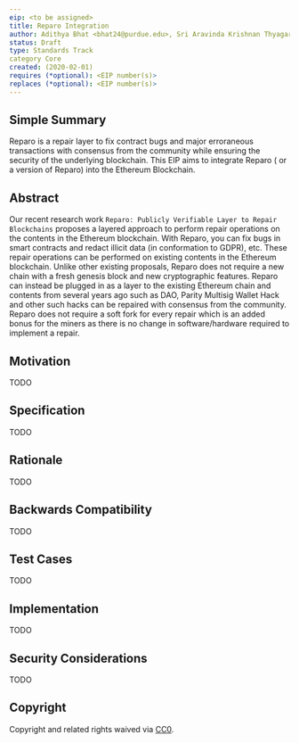 ```yaml
---
eip: <to be assigned>
title: Reparo Integration
author: Adithya Bhat <bhat24@purdue.edu>, Sri Aravinda Krishnan Thyagarajan <sri.aravinda.thyagarajan@fau.de>, Bernardo Magri <magri@cs.au.dk>, Daniel Tschudi <tschudi@cs.au.dk>, and Aniket Kate <aniket@purdue.edu>
status: Draft
type: Standards Track
category Core
created: (2020-02-01)
requires (*optional): <EIP number(s)>
replaces (*optional): <EIP number(s)>
---
```


<!--You can leave these HTML comments in your merged EIP and delete the visible duplicate text guides, they will not appear and may be helpful to refer to if you edit it again. This is the suggested template for new EIPs. Note that an EIP number will be assigned by an editor. When opening a pull request to submit your EIP, please use an abbreviated title in the filename, `eip-draft_title_abbrev.md`. The title should be 44 characters or less.-->
<!--
This is the suggested template for new EIPs.
Note that an EIP number will be assigned by an editor. When opening a pull request to submit your EIP, please use an abbreviated title in the filename, `eip-draft_title_abbrev.md`.
The title should be 44 characters or less.
-->

## Simple Summary
<!--"If you can't explain it simply, you don't understand it well enough." Provide a simplified and layman-accessible explanation of the EIP.-->
<!--If you can't explain it simply, you don't understand it well enough." Provide a simplified and layman-accessible explanation of the EIP.-->
Reparo is a repair layer to fix contract bugs and major
erroraneous transactions with consensus from the community while ensuring the
security of the underlying blockchain. This EIP aims to integrate Reparo ( or a
version of Reparo) into the Ethereum Blockchain.

## Abstract
<!--A short (~200 word) description of the technical issue being addressed.-->
Our recent research work `Reparo: Publicly Verifiable Layer to Repair Blockchains` proposes a layered approach to perform repair operations on the contents in the Ethereum blockchain. With Reparo, you can fix bugs in smart contracts and redact illicit data (in conformation to GDPR), etc. These repair operations can be performed on existing contents in the Ethereum blockchain. Unlike other existing proposals, Reparo does not require a new chain with a fresh genesis block and new cryptographic features. Reparo can instead be plugged in as a layer to the existing Ethereum chain and contents from several years ago such as DAO, Parity Multisig Wallet Hack and other such hacks can be repaired with consensus from the community. Reparo does not require a soft fork for every repair which is an added bonus for the miners as there is no change in software/hardware required to implement a repair.

## Motivation
<!--The motivation is critical for EIPs that want to change the Ethereum protocol. It should clearly explain why the existing protocol specification is inadequate to address the problem that the EIP solves. EIP submissions without sufficient motivation may be rejected outright.-->
<!--The motivation is critical for EIPs that want to change the Ethereum protocol. It should clearly explain why the existing protocol specification is inadequate to address the problem that the EIP solves. EIP submissions without sufficient motivation may be rejected outright.-->
TODO

## Specification
<!--The technical specification should describe the syntax and semantics of any new feature. The specification should be detailed enough to allow competing, interoperable implementations for any of the current Ethereum platforms (go-ethereum, parity, cpp-ethereum, ethereumj, ethereumjs, and [others](https://github.com/ethereum/wiki/wiki/Clients)).-->
<!--The technical specification should describe the syntax and semantics of any new feature. The specification should be detailed enough to allow competing, interoperable implementations for any of the current Ethereum platforms (go-ethereum, parity, cpp-ethereum, ethereumj, ethereumjs, and [others](https://github.com/ethereum/wiki/wiki/Clients)).-->
TODO

## Rationale
<!--The rationale fleshes out the specification by describing what motivated the design and why particular design decisions were made. It should describe alternate designs that were considered and related work, e.g. how the feature is supported in other languages. The rationale may also provide evidence of consensus within the community, and should discuss important objections or concerns raised during discussion.-->
<!--The rationale fleshes out the specification by describing what motivated the design and why particular design decisions were made. It should describe alternate designs that were considered and related work, e.g. how the feature is supported in other languages. The rationale may also provide evidence of consensus within the community, and should discuss important objections or concerns raised during discussion.-->
TODO

## Backwards Compatibility
<!--All EIPs that introduce backwards incompatibilities must include a section describing these incompatibilities and their severity. The EIP must explain how the author proposes to deal with these incompatibilities. EIP submissions without a sufficient backwards compatibility treatise may be rejected outright.-->
<!--All EIPs that introduce backwards incompatibilities must include a section describing these incompatibilities and their severity. The EIP must explain how the author proposes to deal with these incompatibilities. EIP submissions without a sufficient backwards compatibility treatise may be rejected outright.-->
TODO

## Test Cases
<!--Test cases for an implementation are mandatory for EIPs that are affecting consensus changes. Other EIPs can choose to include links to test cases if applicable.-->
<!--Test cases for an implementation are mandatory for EIPs that are affecting consensus changes. Other EIPs can choose to include links to test cases if applicable.-->
TODO

## Implementation
<!--The implementations must be completed before any EIP is given status "Final", but it need not be completed before the EIP is accepted. While there is merit to the approach of reaching consensus on the specification and rationale before writing code, the principle of "rough consensus and running code" is still useful when it comes to resolving many discussions of API details.-->
<!--The implementations must be completed before any EIP is given status "Final", but it need not be completed before the EIP is accepted. While there is merit to the approach of reaching consensus on the specification and rationale before writing code, the principle of "rough consensus and running code" is still useful when it comes to resolving many discussions of API details.
-->
TODO

## Security Considerations
<!--All EIPs must contain a section that discusses the security implications/considerations relevant to the proposed change. Include information that might be important for security discussions, surfaces risks and can be used throughout the life cycle of the proposal. E.g. include security-relevant design decisions, concerns, important discussions, implementation-specific guidance and pitfalls, an outline of threats and risks and how they are being addressed. EIP submissions missing the "Security Considerations" section will be rejected. An EIP cannot proceed to status "Final" without a Security Considerations discussion deemed sufficient by the reviewers.-->
<!--All EIPs must contain a section that discusses the security implications/considerations relevant to the proposed change. Include information that might be important for security discussions, surfaces risks and can be used throughout the life cycle of the proposal. E.g. include security-relevant design decisions, concerns, important discussions, implementation-specific guidance and pitfalls, an outline of threats and risks and how they are being addressed. EIP submissions missing the "Security Considerations" section will be rejected. An EIP cannot proceed to status "Final" without a Security Considerations discussion deemed sufficient by the reviewers.
-->
TODO

## Copyright
Copyright and related rights waived via [CC0](https://creativecommons.org/publicdomain/zero/1.0/).
